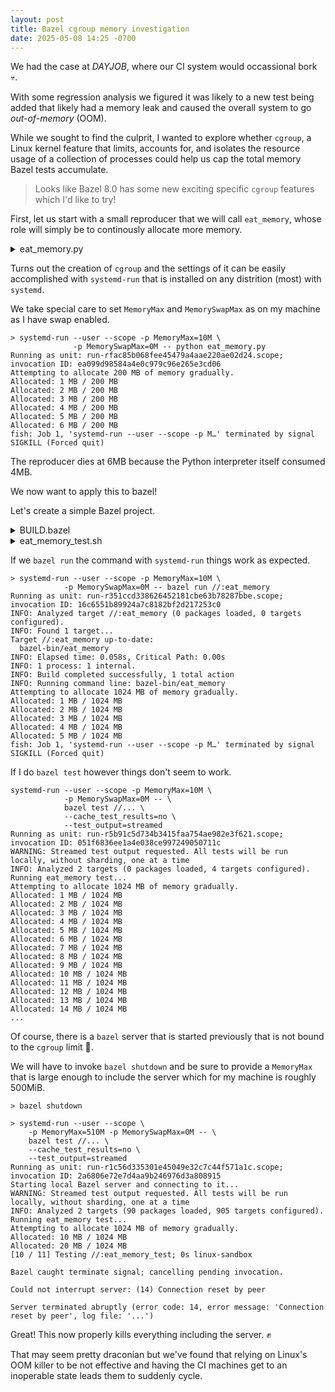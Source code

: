 ```yaml
---
layout: post
title: Bazel cgroup memory investigation
date: 2025-05-08 14:25 -0700
---
```


We had the case at _$DAYJOB$_, where our CI system would occassional bork 💀.

With some regression analysis we figured it was likely to a new test being added that likely had a memory leak and caused the overall system to go _out-of-memory_ (OOM).

While we sought to find the culprit, I wanted to explore whether `cgroup`, a Linux kernel feature that limits, accounts for, and isolates the resource usage of a collection of processes could help us cap the total memory Bazel tests accumulate.

> Looks like Bazel 8.0 has some new exciting specific `cgroup` features which I'd like to try!

First, let us start with a small reproducer that we will call `eat_memory`, whose role will simply be to continously allocate more memory.

<details markdown="1">
<summary markdown="span">eat_memory.py</summary>
    
```python
import time
import sys

megabytes_to_allocate = 200  # Default, can be overridden by arg
if len(sys.argv) > 1:
    try:
        megabytes_to_allocate = int(sys.argv[1])
    except ValueError:
        print(f"Usage: python3 {sys.argv[0]} [megabytes_to_allocate]")
        sys.exit(1)

print(f"Attempting to allocate {megabytes_to_allocate} MB of memory gradually.")

data_chunks = []
chunk_size_mb = 1  # Allocate 1MB at a time
bytes_per_mb = 1024 * 1024
chunk_bytes = chunk_size_mb * bytes_per_mb

allocated_mb = 0

try:
    for i in range(megabytes_to_allocate // chunk_size_mb):
        # Allocate 1MB of memory (list of bytes, ensures it's "real" memory)
        data_chunks.append(b' ' * chunk_bytes)
        allocated_mb += chunk_size_mb
        print(f"Allocated: {allocated_mb} MB / {megabytes_to_allocate} MB", flush=True)
        time.sleep(0.1)
    print(f"Successfully allocated all {megabytes_to_allocate} MB.")
except MemoryError:
    print(f"MemoryError: Could not allocate more memory. Allocated approx {allocated_mb} MB.")
    sys.exit(1)
except Exception as e:
    print(f"An unexpected error occurred: {e}")
    sys.exit(1)

# Optional:
# print("Holding memory. Press Ctrl+C to exit or wait for OOM killer.")
# try:
#     while True:
#         time.sleep(1)
# except KeyboardInterrupt:
#     print("Exiting due to Ctrl+C.")
```
    
</details>

Turns out the creation of `cgroup` and the settings of it can be easily accomplished with `systemd-run` that is installed on any distrition (most) with `systemd`.

We take special care to set `MemoryMax` and `MemorySwapMax` as on my machine as I
have swap enabled.

```console
> systemd-run --user --scope -p MemoryMax=10M \
              -p MemorySwapMax=0M -- python eat_memory.py
Running as unit: run-rfac85b068fee45479a4aae220ae02d24.scope; invocation ID: ea099d98584a4e0c979c96e265e3cd06
Attempting to allocate 200 MB of memory gradually.
Allocated: 1 MB / 200 MB
Allocated: 2 MB / 200 MB
Allocated: 3 MB / 200 MB
Allocated: 4 MB / 200 MB
Allocated: 5 MB / 200 MB
Allocated: 6 MB / 200 MB
fish: Job 1, 'systemd-run --user --scope -p M…' terminated by signal SIGKILL (Forced quit)
```

The reproducer dies at 6MB because the Python interpreter itself consumed 4MB.

We now want to apply this to bazel!

Let's create a simple Bazel project.

<details markdown="1">
<summary markdown="span">BUILD.bazel</summary>

```python
py_binary(
    name = "eat_memory",
    srcs = ["eat_memory.py"],
)

sh_test(
    name = "eat_memory_test",
    srcs = ["eat_memory_test.sh"],
    data = [":eat_memory"],
    tags = ["no-cache"]
)
```
</details>

<details markdown="1">
<summary markdown="span">eat_memory_test.sh</summary>

```bash
#!/bin/bash

echo "Running eat_memory test..."

# Locate the eat_memory binary provided as a data file
EAT_MEMORY_BINARY=$(dirname "$0")/eat_memory

# Check if the binary exists
if [[ ! -x "$EAT_MEMORY_BINARY" ]]; then
    echo "Error: eat_memory binary not found or not executable"
    exit 1
fi

$EAT_MEMORY_BINARY
EXIT_CODE=$?

# Validate the output and exit code
if [[ $EXIT_CODE -ne 0 ]]; then
    echo "Test failed: eat_memory exited with code $EXIT_CODE"
    echo "Output: $OUTPUT"
    exit 1
fi

echo "Test passed: eat_memory ran successfully"
exit 0
```
</details>

If we `bazel run` the command with `systemd-run` things work as expected.

```console
> systemd-run --user --scope -p MemoryMax=10M \
            -p MemorySwapMax=0M -- bazel run //:eat_memory
Running as unit: run-r351ccd338626452181cbe63b78287bbe.scope; invocation ID: 16c6551b89924a7c8182bf2d217253c0
INFO: Analyzed target //:eat_memory (0 packages loaded, 0 targets configured).
INFO: Found 1 target...
Target //:eat_memory up-to-date:
  bazel-bin/eat_memory
INFO: Elapsed time: 0.058s, Critical Path: 0.00s
INFO: 1 process: 1 internal.
INFO: Build completed successfully, 1 total action
INFO: Running command line: bazel-bin/eat_memory
Attempting to allocate 1024 MB of memory gradually.
Allocated: 1 MB / 1024 MB
Allocated: 2 MB / 1024 MB
Allocated: 3 MB / 1024 MB
Allocated: 4 MB / 1024 MB
Allocated: 5 MB / 1024 MB
fish: Job 1, 'systemd-run --user --scope -p M…' terminated by signal SIGKILL (Forced quit)
```

If I do `bazel test` however things don't seem to work.

```console
systemd-run --user --scope -p MemoryMax=10M \
            -p MemorySwapMax=0M -- \
            bazel test //... \
            --cache_test_results=no \
            --test_output=streamed
Running as unit: run-r5b91c5d734b3415faa754ae982e3f621.scope; invocation ID: 051f6836ee1a4e038ce997249050711c
WARNING: Streamed test output requested. All tests will be run locally, without sharding, one at a time
INFO: Analyzed 2 targets (0 packages loaded, 4 targets configured).
Running eat_memory test...
Attempting to allocate 1024 MB of memory gradually.
Allocated: 1 MB / 1024 MB
Allocated: 2 MB / 1024 MB
Allocated: 3 MB / 1024 MB
Allocated: 4 MB / 1024 MB
Allocated: 5 MB / 1024 MB
Allocated: 6 MB / 1024 MB
Allocated: 7 MB / 1024 MB
Allocated: 8 MB / 1024 MB
Allocated: 9 MB / 1024 MB
Allocated: 10 MB / 1024 MB
Allocated: 11 MB / 1024 MB
Allocated: 12 MB / 1024 MB
Allocated: 13 MB / 1024 MB
Allocated: 14 MB / 1024 MB
...
```

Of course, there is a `bazel` server that is started previously that is not bound to the `cgroup` limit 🤦.

We will have to invoke `bazel shutdown` and be sure to provide a `MemoryMax` that is large enough to include the server which for my machine is roughly 500MiB.

```console
> bazel shutdown

> systemd-run --user --scope \
    -p MemoryMax=510M -p MemorySwapMax=0M -- \
    bazel test //... \
    --cache_test_results=no \
    --test_output=streamed
Running as unit: run-r1c56d335301e45049e32c7c44f571a1c.scope; invocation ID: 2a6806e72e7d4aa9b246976d3a808915
Starting local Bazel server and connecting to it...
WARNING: Streamed test output requested. All tests will be run locally, without sharding, one at a time
INFO: Analyzed 2 targets (90 packages loaded, 905 targets configured).
Running eat_memory test...
Attempting to allocate 1024 MB of memory gradually.
Allocated: 10 MB / 1024 MB
Allocated: 20 MB / 1024 MB
[10 / 11] Testing //:eat_memory_test; 0s linux-sandbox

Bazel caught terminate signal; cancelling pending invocation.

Could not interrupt server: (14) Connection reset by peer

Server terminated abruptly (error code: 14, error message: 'Connection reset by peer', log file: '...')
```

Great! This now properly kills everything including the server. ✊

That may seem pretty draconian but we've found that relying on Linux's OOM killer to be not effective and having the CI machines get to an inoperable state leads them to suddenly cycle.